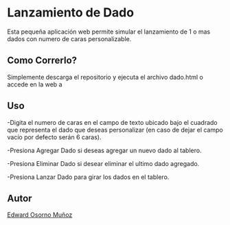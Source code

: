 # Lanzamiento de Dado

Esta pequeña aplicación web permite simular el lanzamiento de 1 o mas dados con numero de caras personalizable.

## Como Correrlo?

Simplemente descarga el repositorio y ejecuta el archivo dado.html o accede en la web a

## Uso

-Digita el numero de caras en el campo de texto ubicado bajo el cuadrado que representa el dado que deseas personalizar (en caso de dejar el campo vacío por defecto serán 6 caras).

-Presiona Agregar Dado si deseas agregar un nuevo dado al tablero.

-Presiona Eliminar Dado si desear eliminar el ultimo dado agregado.

-Presiona Lanzar Dado para girar los dados en el tablero.
 
## Autor

[Edward Osorno Muñoz](https://github.com/Edw10)
